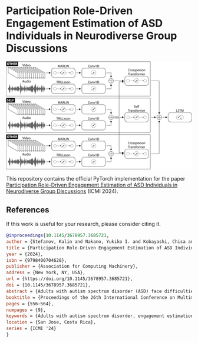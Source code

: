 # Participation Role-Driven Engagement Estimation of ASD Individuals in Neurodiverse Group Discussions

<div>
  <img src="assets/model.png">
  <p></p>
</div>

This repository contains the official PyTorch implementation for the paper 
[Participation Role-Driven Engagement Estimation of ASD Individuals in Neurodiverse Group Discussions](https://) (ICMI 2024).

## References
If this work is useful for your research, please consider citing it.
```bibtex
@inproceedings{10.1145/3678957.3685721,
author = {Stefanov, Kalin and Nakano, Yukiko I. and Kobayashi, Chisa and Hoshina, Ibuki and Sakato, Tatsuya and Nihei, Fumio and Takayama, Chihiro and Ishii, Ryo and Tsujii, Masatsugu},
title = {Participation Role-Driven Engagement Estimation of ASD Individuals in Neurodiverse Group Discussions},
year = {2024},
isbn = {9798400704628},
publisher = {Association for Computing Machinery},
address = {New York, NY, USA},
url = {https://doi.org/10.1145/3678957.3685721},
doi = {10.1145/3678957.3685721},
abstract = {Adults with autism spectrum disorder (ASD) face difficulties in communicating with neurotypical people in their daily lives and workplaces. In addition, research on modeling communication in neurodiverse groups is scarce. To recognize communication difficulties caused by neurodiversity, we first, collected a multimodal corpus for decision-making discussions in neurodiverse groups that included a person with ASD and two neurotypical participants. For corpus analysis, we investigated eye-gaze and facial expression exchanges between individuals with ASD and neurotypical participants during both listening and speaking. The findings were extended to automatically estimate the engagement of ASD individuals. To capture the effect of contingent behaviors between ASD individuals and neurotypical participants, we developed a transformer-based model that considers the participation role by changing the direction of cross-person attention depending on whether the ASD individual is listening or speaking. The proposed approach yields comparable results to the state-of-the-art for engagement estimation in neurotypical group conversations while accounting for the dynamic nature of behavior influence in face-to-face interactions. The code associated with this study is available at https://github.com/IUI-Lab/switch-attention.},
booktitle = {Proceedings of the 26th International Conference on Multimodal Interaction},
pages = {556–564},
numpages = {9},
keywords = {Adults with autism spectrum disorder, engagement estimation, neurodiverse group communication, participation role},
location = {San Jose, Costa Rica},
series = {ICMI '24}
}
```

